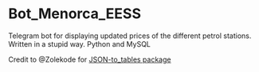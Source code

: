 # Bot_Menorca_EESS
Telegram bot for displaying updated prices of the different petrol stations. Written in a stupid way. 
Python and MySQL

Credit to @Zolekode for [JSON-to_tables package](https://github.com/zolekode/json-to-tables)
